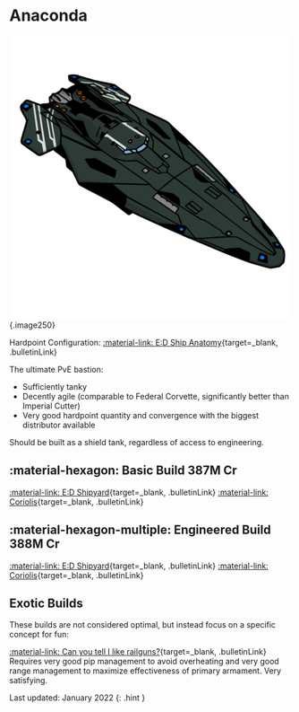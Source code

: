 # Anaconda
![Ship Image](../assets/icons/anaconda.svg){.image250}

Hardpoint Configuration: [:material-link: E:D Ship Anatomy](https://siriuscorp.cc/edsa/?s=anaconda){target=_blank, .bulletinLink}

The ultimate PvE bastion:

* Sufficiently tanky
* Decently agile (comparable to Federal Corvette, significantly better than Imperial Cutter)
* Very good hardpoint quantity and convergence with the biggest distributor available

Should be built as a shield tank, regardless of access to engineering.

## :material-hexagon: Basic Build **387M Cr**

[:material-link: E:D Shipyard](https://edsy.org/#/L=H600000H4C0SC0,HhR00HgB00HgB00HgB00FCg00FCg00FBG00FBG00,DBw00DBw00DBw00DBw00DBw00Cjw00Cjw00Cjw00,9p300ADI00ARM00AfQ00Aty00BBo00BRu00Bcg00,16y00,7WC007jw007jw007jw0016y0016y0016y0023u0023u0015O0012G0010i00,PvE_0Combat_0_D_0Basic){target=_blank, .bulletinLink}
[:material-link: Coriolis](https://coriolis.io/outfit/anaconda?code=A0putpFklndzsxf57o7l7l7l1a1a17170404040404020202B05n5n5n2d2d2d2d2bm7m72725.AwRj4yumg%3D%3D%3D.CwBj4yumg%3D%3D%3D..EweloBhBmSQUwIYHMA28QgIwVyKBQA%3D%3D&bn=PvE%20Combat%20-%20Basic){target=_blank, .bulletinLink}

## :material-hexagon-multiple: Engineered Build **388M Cr**

[:material-link: E:D Shipyard](https://edsy.org/#/L=H600000H4C0SC0,HhRG0BM_W0HgBG0BM_W0HgBG0BM_W0HgBG0BM_W0KZyG07M_W0KZyG07M_W0HdhG05K_W0HdhG05I_W0,DCYG09L_W0DBwG09L_W0DBwG0BL_W0DBwG0BL_W0DBwG05L_W0DBwG05L_W0DBwG05L_W0DBwG05L_W0,9p3G05I_W0ADIG03I_W0ARMG05I_W0AfQG05J_W0Aty00BBoG03L_W0BRuG05G_W0Bcg00,16yG05I_W0,7WCG07I_W07jwG054_W07jwG054_W07jwO054_W016yG05I_W016yG05I_W025S0023u0015OG05I_W015OG05I_W012GG05I_W010iG05I_W0,PvE_0Combat_0_D_0Full_0Engi){target=_blank, .bulletinLink}
[:material-link: Coriolis](https://coriolis.io/outfit/anaconda?code=A0putpFklndzsxf57o7l7l7l2a2a24240804040404040404B05n5n5n2d2d2d2d2bm7m72725.AwRj4ys1pI%3D%3D.CwBj4yumg%3D%3D%3D.H4sIAAAAAAAAA43Tr09CURQH8AM8nvz08Z48eMDQKU%2FZDIxKsTmZ043ipFoMJoJuBgIGm8kZDQSjwWgg%2BgcYDc4Z7TLnFM%2FxnDe4k6Bewndn3M%2Fu5Z5zAZwBgK8ox%2BicIzkIA6R7KQC7zZVzmwTwhyEACuGakl2OWOuTyHquAeRuDJb3vBGFMafQIYflfxBl51m6fQvAE1np5FlGsKjk8UQGx2W7LstHXqEoNhQ64YinkChxYQMsSrUk1bJUK1KRiXsT7mSqALXmkKiwVealGLbVTnw5MOS4aLsEYF6n%2BTcFx8V1UEIHJXVQCncV2udYbcG448HtC3IFSuugWdxRKMYB8q0h4UizPZlN2RsRD%2ByHjPwpM7ih5KW8jCuTpyRDt6Xy7uL8MqQiW1s62JyWHZ6dLeGfJXh97p%2F1LK5PrVvSAqd%2BND5k4WGWkauDcjoor4M83FbogCMs3TPloScb3GH7icMV6Q%2FkH1LATeGG8FOOUO%2BVp1J%2FJwr2rL4wr%2FTfeABFbVnSlgS%2Ffr4BwVlhiAoEAAA%3D.EweloBhBmSQUwIYHMA28QgIwVyKBQA%3D%3D&bn=PvE%20Combat%20-%20Full%20Engi){target=_blank, .bulletinLink}

## Exotic Builds

These builds are not considered optimal, but instead focus on a specific concept for fun:

[:material-link: Can you tell I like railguns?](https://edsy.org/#/L=H600000H4C0SC0,KZyG09M_W0KZyG09M_W0KZyG09M_W0KZyG09M_W0KZyG09M_W0KZyG09M_W0KYiG07M_W0KYiG07M_W0,DCYG09L_W0DCYG09L_W0DCYG09L_W0DCYG0BL_W0DBwG05L_W0DBwG05L_W0DBwG05L_W0DBwG05L_W0,9p3G05I_W0ADIG03I_W0ARMG05I_W0AfQG05J_W0Aty00BBoG03L_W0BRuG05G_W0Bcg00,16yG05I_W0,7WCG07I_W07k4G054_W07k4G054_W07k4O054_W016yG05I_W016yG05I_W025S0023u0015OG05I_W015OG05I_W012GG05I_W010iG05I_W0,Only_0Rails){target=_blank, .bulletinLink} Requires very good pip management to avoid overheating and very good range management to maximize effectiveness of primary armament. Very satisfying.

Last updated: January 2022
{: .hint }


